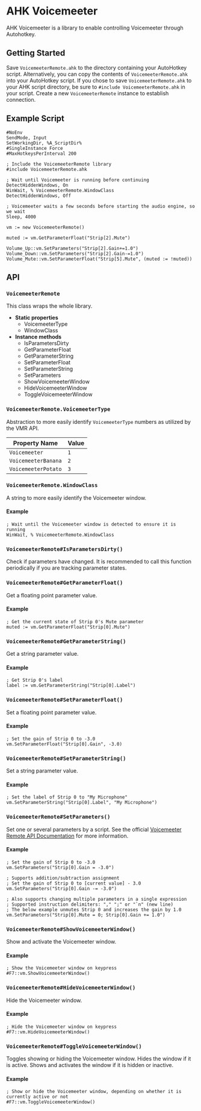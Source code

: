 # AHK Voicemeeter

AHK Voicemeeter is a library to enable controlling Voicemeeter through Autohotkey.

## Getting Started

Save `VoicemeeterRemote.ahk` to the directory containing your AutoHotkey script. Alternatively, you can copy the contents of `VoicemeeterRemote.ahk` into your AutoHotkey script. If you chose to save `VoicemeeterRemote.ahk` to your AHK script directory, be sure to `#include VoicemeeterRemote.ahk` in your script. Create a new `VoicemeeterRemote` instance to establish connection.

## Example Script

```autohotkey
#NoEnv
SendMode, Input
SetWorkingDir, %A_ScriptDir%
#SingleInstance Force
#MaxHotkeysPerInterval 200

; Include the VoicemeeterRemote library
#include VoicemeeterRemote.ahk

; Wait until Voicemeeter is running before continuing
DetectHiddenWindows, On
WinWait, % VoicemeeterRemote.WindowClass
DetectHiddenWindows, Off

; Voicemeeter waits a few seconds before starting the audio engine, so we wait
Sleep, 4000

vm := new VoicemeeterRemote()

muted := vm.GetParameterFloat("Strip[2].Mute")

Volume_Up::vm.SetParameters("Strip[2].Gain+=1.0")
Volume_Down::vm.SetParameters("Strip[2].Gain-=1.0")
Volume_Mute::vm.SetParameterFloat("Strip[5].Mute", (muted := !muted))
```

## API

### `VoicemeeterRemote`

This class wraps the whole library.

- **Static properties**
	- VoicemeeterType
	- WindowClass
- **Instance methods**
	- IsParametersDirty
	- GetParameterFloat
	- GetParameterString
	- SetParameterFloat
	- SetParameterString
	- SetParameters
	- ShowVoicemeeterWindow
	- HideVoicemeeterWindow
	- ToggleVoicemeeterWindow

### `VoicemeeterRemote.VoicemeeterType`

Abstraction to more easily identify `VoicemeeterType` numbers as utilized by the VMR API.

| Property Name       | Value |
| ------------------- | ----- |
| `Voicemeeter`       | `1`   |
| `VoicemeeterBanana` | `2`   |
| `VoicemeeterPotato` | `3`   |

### `VoicemeeterRemote.WindowClass`

A string to more easily identify the Voicemeeter window.

#### Example

```autohotkey
; Wait until the Voicemeeter window is detected to ensure it is running
WinWait, % VoicemeeterRemote.WindowClass
```

### `VoicemeeterRemote#IsParametersDirty()`

Check if parameters have changed. It is recommended to call this function periodically if you are tracking parameter states.

### `VoicemeeterRemote#GetParameterFloat()`

Get a floating point parameter value.

#### Example

```autohotkey
; Get the current state of Strip 0's Mute parameter
muted := vm.GetParameterFloat("Strip[0].Mute")
```

### `VoicemeeterRemote#GetParameterString()`

Get a string parameter value.

#### Example

```autohotkey
; Get Strip 0's label
label := vm.GetParameterString("Strip[0].Label")
```

### `VoicemeeterRemote#SetParameterFloat()`

Set a floating point parameter value.

#### Example

```autohotkey
; Set the gain of Strip 0 to -3.0
vm.SetParameterFloat("Strip[0].Gain", -3.0)
```

### `VoicemeeterRemote#SetParameterString()`

Set a string parameter value.

#### Example

```autohotkey
; Set the label of Strip 0 to "My Microphone"
vm.SetParameterString("Strip[0].Label", "My Microphone")
```

### `VoicemeeterRemote#SetParameters()`

Set one or several parameters by a script. See the official [Voicemeeter Remote API Documentation](https://download.vb-audio.com/Download_CABLE/VoicemeeterRemoteAPI.pdf) for more information.

#### Example

```autohotkey
; Set the gain of Strip 0 to -3.0
vm.SetParameters("Strip[0].Gain = -3.0")

; Supports addition/subtraction assignment
; Set the gain of Strip 0 to [current value] - 3.0
vm.SetParameters("Strip[0].Gain -= -3.0")

; Also supports changing multiple parameters in a single expression
; Supported instruction delimiters: "," ";" or "`n" (new line)
; The below example unmutes Strip 0 and increases the gain by 1.0
vm.SetParameters("Strip[0].Mute = 0; Strip[0].Gain += 1.0")
```

### `VoicemeeterRemote#ShowVoicemeeterWindow()`

Show and activate the Voicemeeter window.

#### Example

```autohotkey
; Show the Voicemeeter window on keypress
#F7::vm.ShowVoicemeeterWindow()
```

### `VoicemeeterRemote#HideVoicemeeterWindow()`

Hide the Voicemeeter window.

#### Example

```autohotkey
; Hide the Voicemeeter window on keypress
#F7::vm.HideVoicemeeterWindow()
```

### `VoicemeeterRemote#ToggleVoicemeeterWindow()`

Toggles showing or hiding the Voicemeeter window. Hides the window if it is active. Shows and activates the window if it is hidden or inactive.

#### Example

```autohotkey
; Show or hide the Voicemeeter window, depending on whether it is currently active or not
#F7::vm.ToggleVoicemeeterWindow()
```

